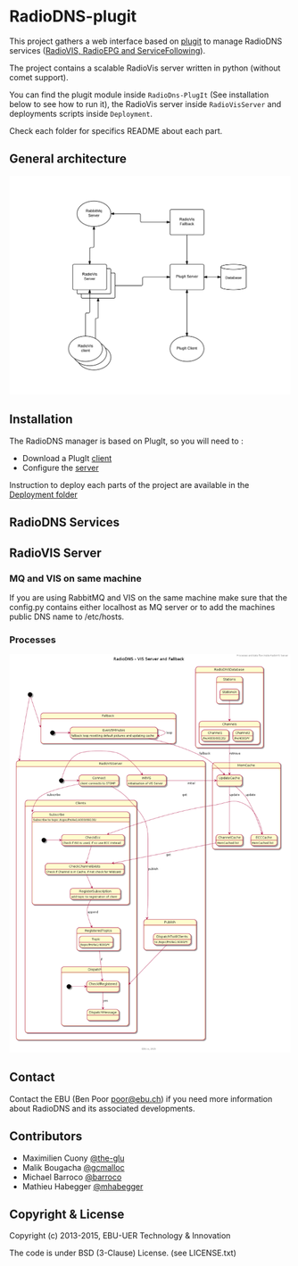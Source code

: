 RadioDNS-plugit
===============

This project gathers a web interface based on [plugit](https://github.com/ebu/plugit) to manage RadioDNS services ([RadioVIS, RadioEPG and ServiceFollowing](http://www.radiodns.org)). 

The project contains a scalable RadioVis server written in python (without comet support).

You can find the plugit module inside `RadioDns-PlugIt` (See installation below to see how to run it), the RadioVis server inside `RadioVisServer` and deployments scripts inside `Deployment`. 

Check each folder for specifics README about each part.


## General architecture

![Image](architecture-radiodns.png?raw=true)


## Installation

The RadioDNS manager is based on PlugIt, so you will need to :

* Download a PlugIt [client](https://github.com/ebu/PlugIt)
* Configure the [server](https://github.com/ebu/radiodns-plugit/tree/develop/RadioDns-PlugIt#config)

Instruction to deploy each parts of the project are available in the [Deployment folder](https://github.com/ebu/radiodns-plugit/tree/develop/Deployment)

## RadioDNS Services

## RadioVIS Server

### MQ and VIS on same machine
If you are using RabbitMQ and VIS on the same machine make sure that the config.py contains either localhost as MQ server
or to add the machines public DNS name to /etc/hosts.

### Processes

![Image](architecture-radiovis-processes.png?raw=true)

## Contact

Contact the EBU (Ben Poor poor@ebu.ch) if you need more information about RadioDNS and its associated developments.


## Contributors

* Maximilien Cuony [@the-glu](https://github.com/the-glu)
* Malik Bougacha [@gcmalloc](https://github.com/gcmalloc)
* Michael Barroco [@barroco](https://github.com/barroco)
* Mathieu Habegger [@mhabegger](https://github.com/mhabegger)


## Copyright & License

Copyright (c) 2013-2015, EBU-UER Technology & Innovation

The code is under BSD (3-Clause) License. (see LICENSE.txt)